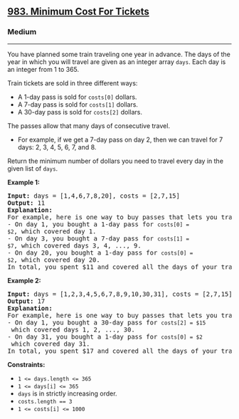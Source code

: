 ### <h2><a href="https://leetcode.com/problems/minimum-cost-for-tickets/">983. Minimum Cost For Tickets</a></h2>  
<h3>Medium</h3>  
<hr>  
<div>  
<p>You have planned some train traveling one year in advance. The days of the year in which you will travel are given as an integer array <code>days</code>. Each day is an integer from 1 to 365.</p>  

<p>Train tickets are sold in three different ways:</p>  
<ul>  
<li>A 1-day pass is sold for <code>costs[0]</code> dollars.</li>  
<li>A 7-day pass is sold for <code>costs[1]</code> dollars.</li>  
<li>A 30-day pass is sold for <code>costs[2]</code> dollars.</li>  
</ul>  

<p>The passes allow that many days of consecutive travel.</p>  
<ul>  
<li>For example, if we get a 7-day pass on day 2, then we can travel for 7 days: 2, 3, 4, 5, 6, 7, and 8.</li>  
</ul>  

<p>Return the minimum number of dollars you need to travel every day in the given list of <code>days</code>.</p>  

<p><strong>Example 1:</strong></p>  
<pre><strong>Input:</strong> days = [1,4,6,7,8,20], costs = [2,7,15]  
<strong>Output:</strong> 11  
<strong>Explanation:</strong>  
For example, here is one way to buy passes that lets you travel your travel plan:  
- On day 1, you bought a 1-day pass for <code>costs[0] = $2</code>, which covered day 1.  
- On day 3, you bought a 7-day pass for <code>costs[1] = $7</code>, which covered days 3, 4, ..., 9.  
- On day 20, you bought a 1-day pass for <code>costs[0] = $2</code>, which covered day 20.  
In total, you spent $11 and covered all the days of your travel.  
</pre>  

<p><strong>Example 2:</strong></p>  
<pre><strong>Input:</strong> days = [1,2,3,4,5,6,7,8,9,10,30,31], costs = [2,7,15]  
<strong>Output:</strong> 17  
<strong>Explanation:</strong>  
For example, here is one way to buy passes that lets you travel your travel plan:  
- On day 1, you bought a 30-day pass for <code>costs[2] = $15</code> which covered days 1, 2, ..., 30.  
- On day 31, you bought a 1-day pass for <code>costs[0] = $2</code> which covered day 31.  
In total, you spent $17 and covered all the days of your travel.  
</pre>  

<p><strong>Constraints:</strong></p>  
<ul>  
<li><code>1 <= days.length <= 365</code></li>  
<li><code>1 <= days[i] <= 365</code></li>  
<li><code>days</code> is in strictly increasing order.</li>  
<li><code>costs.length == 3</code></li>  
<li><code>1 <= costs[i] <= 1000</code></li>  
</ul>  
</div>  
